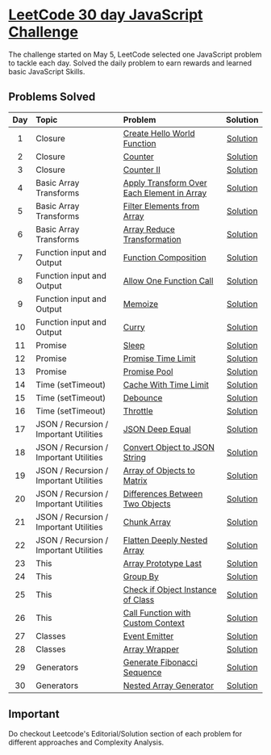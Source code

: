 # [LeetCode 30 day JavaScript Challenge](https://leetcode.com/discuss/study-guide/3458761/Final-Opportunity...30-Days-of-LC-JavaScript-Challenge)

The challenge started on May 5, LeetCode selected one JavaScript problem to tackle each day. Solved the daily problem to earn rewards and learned basic JavaScript Skills.

## Problems Solved

| Day | Topic |    Problem    | Solution | 
|:----:| :----| :---------------- | :------: | 
| 1   | 	Closure| [Create Hello World Function](2809-create-hello-world-function)        |   [Solution](2809-create-hello-world-function/2809-create-hello-world-function.js)   |
| 2 | 	Closure | [Counter](2732-counter) | [Solution](2732-counter/2732-counter.js) |
| 3 | 	Closure | [Counter II](2789-counter-ii) | [Solution](2789-counter-ii/2789-counter-ii.js) |
| 4 | Basic Array Transforms | [Apply Transform Over Each Element in Array](2747-apply-transform-over-each-element-in-array) | [Solution](2747-apply-transform-over-each-element-in-array/2747-apply-transform-over-each-element-in-array.js) |
| 5 | Basic Array Transforms | [Filter Elements from Array](2634-filter-elements-from-array) | [Solution](2634-filter-elements-from-array/2634-filter-elements-from-array.js) |
| 6 | Basic Array Transforms | [Array Reduce Transformation](2626-array-reduce-transformation) | [Solution](2626-array-reduce-transformation/2626-array-reduce-transformation.js) |
| 7 | Function input and Output | [Function Composition](2629-function-composition) | [Solution](2629-function-composition/2629-function-composition.js) |
| 8 | Function input and Output | [Allow One Function Call](2666-allow-one-function-call) | [Solution](2666-allow-one-function-call/2666-allow-one-function-call.js) |
| 9 | Function input and Output | [Memoize](2623-memoize) | [Solution](2623-memoize/2623-memoize.js) |
| 10 | Function input and Output | [Curry](2632-curry) | [Solution](2632-curry/2632-curry.js) |
| 11 | 	Promise | [Sleep](2621-sleep) | [Solution](2621-sleep/2621-sleep.js) |
| 12 | 	Promise | [Promise Time Limit](2637-promise-time-limit) | [Solution](2637-promise-time-limit/2637-promise-time-limit.js) |
| 13 | 	Promise | [Promise Pool](2636-promise-pool) | [Solution](2636-promise-pool/2636-promise-pool.js) |
| 14 | 	Time (setTimeout) | [Cache With Time Limit](2622-cache-with-time-limit) | [Solution](2622-cache-with-time-limit/2622-cache-with-time-limit.js) |
| 15 | 	Time (setTimeout)| [Debounce](2627-debounce) | [Solution](2627-debounce/2627-debounce.js) |
| 16 | 	Time (setTimeout) | [Throttle](2676-throttle) | [Solution](2676-throttle/2676-throttle.js) |
| 17 | JSON / Recursion / Important Utilities | [JSON Deep Equal](2628-json-deep-equal) | [Solution](2628-json-deep-equal/2628-json-deep-equal.js) |
| 18 | JSON / Recursion / Important Utilities| [Convert Object to JSON String](2633-convert-object-to-json-string) | [Solution](2633-convert-object-to-json-string/2633-convert-object-to-json-string.js) |
| 19 |JSON / Recursion / Important Utilities| [Array of Objects to Matrix](2675-array-of-objects-to-matrix) | [Solution](2675-array-of-objects-to-matrix/2675-array-of-objects-to-matrix.js) |
| 20 | JSON / Recursion / Important Utilities|[Differences Between Two Objects](2700-differences-between-two-objects) | [Solution](2700-differences-between-two-objects/2700-differences-between-two-objects.js) |
| 21 | JSON / Recursion / Important Utilities|[Chunk Array](2677-chunk-array) | [Solution](2677-chunk-array/2677-chunk-array.js) |
| 22 | JSON / Recursion / Important Utilities|[Flatten Deeply Nested Array](2625-flatten-deeply-nested-array) | [Solution](2625-flatten-deeply-nested-array/2625-flatten-deeply-nested-array.js) |
| 23 |This|  [Array Prototype Last](2619-array-prototype-last) | [Solution](2619-array-prototype-last/2619-array-prototype-last.js) |
| 24 |This| [Group By](2631-group-by) | [Solution](2631-group-by/2631-group-by.js) |
| 25 |This| [Check if Object Instance of Class](2618-check-if-object-instance-of-class) | [Solution](2618-check-if-object-instance-of-class/2618-check-if-object-instance-of-class.js) |
| 26 |This| [Call Function with Custom Context](2693-call-function-with-custom-context) | [Solution](2693-call-function-with-custom-context/2693-call-function-with-custom-context.js) |
| 27 |Classes| [Event Emitter](2694-event-emitter) | [Solution](2694-event-emitter/2694-event-emitter.js) |
| 28 | Classes|[Array Wrapper](2695-array-wrapper) | [Solution](2695-array-wrapper/2695-array-wrapper.js) |
| 29 |	Generators| [Generate Fibonacci Sequence](2648-generate-fibonacci-sequence) | [Solution](2648-generate-fibonacci-sequence/2648-generate-fibonacci-sequence.js) |
| 30 |Generators| [Nested Array Generator](2649-nested-array-generator) | [Solution](2649-nested-array-generator/2649-nested-array-generator.js) |

## Important
Do checkout Leetcode's Editorial/Solution section of each problem for different approaches and Complexity Analysis.

